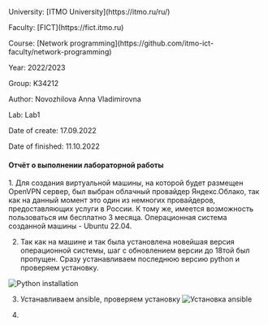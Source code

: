 <p> University: [ITMO University](https://itmo.ru/ru/)
<p> Faculty: [FICT](https://fict.itmo.ru)
<p> Course: [Network programming](https://github.com/itmo-ict-faculty/network-programming) <p>
<p> Year: 2022/2023
<p> Group: K34212
<p> Author: Novozhilova Anna Vladimirovna
<p> Lab: Lab1
<p> Date of create: 17.09.2022
<p> Date of finished: 11.10.2022

<h4>Отчёт о выполнении лабораторной работы</h4>
1. Для создания виртуальной машины, на которой будет размещен OpenVPN сервер, был выбран облачный провайдер Яндекс.Облако, так как на данный момент это один из немногих провайдеров, предоставляющих услуги в России. К тому же, имеется возможность пользоваться им бесплатно 3 месяца. Операционная система созданной машины - Ubuntu 22.04.

2. Так как на машине и так была установлена новейшая версия операционной системы, шаг с обновлением версии до 18той был пропущен. Сразу устанавливаем последнюю версию python и проверяем установку.
<image src="https://github.com/anny-nov/2022_2023-network_programming-k34212-novozhilova_a_v/blob/main/lab1/img/1.png?raw=true" alt="Python installation">

3. Устанавливаем ansible, проверяем установку
![Установка ansible](/img/2.png)

4.
